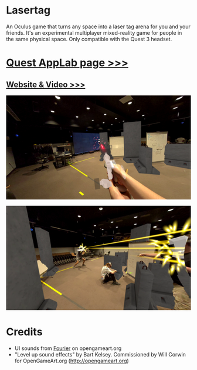 # Lasertag

An Oculus game that turns any space into a laser tag arena for you and your friends. It's an experimental multiplayer mixed-reality game for people in the same physical space. Only compatible with the Quest 3 headset.

# [Quest AppLab page >>>](https://www.meta.com/experiences/25121192657495694/)
## [Website & Video >>>](https://anagly.ph/)

![screenshot 1](/readme/screenshot1.png)

![screenshot 2](/readme/screenshot2.png)

# Credits

- UI sounds from [Fourier](https://opengameart.org/users/fourier) on opengameart.org
- "Level up sound effects" by Bart Kelsey. Commissioned by Will Corwin for OpenGameArt.org (http://opengameart.org)